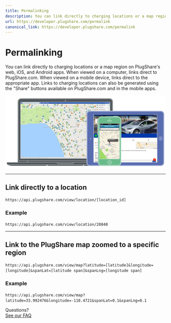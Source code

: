 ```yaml
---
title: Permalinking
description: You can link directly to charging locations or a map region on PlugShare's web, iOS, and Android apps.
url: https://developer.plugshare.com/permalink
canonical_link: https://developer.plugshare.com/permalink
---
```

# Permalinking

You can link directly to charging locations or a map region on PlugShare's web, iOS, and Android apps. When viewed on a computer, links direct to PlugShare.com. When viewed on a mobile device, links direct to the appropriate app.
Links to charging locations can also be generated using the "Share" buttons available on PlugShare.com and in the mobile apps.

<img src="devices.png">

<hr>

## Link directly to a location

`https://api.plugshare.com/view/location/[location_id]`

### Example

`https://api.plugshare.com/view/location/20840`

<hr>

## Link to the PlugShare map zoomed to a specific region

`https://api.plugshare.com/view/map?latitude=[latitude]&longitude=[longitude]&spanLat=[latitude span]&spanLng=[longitude span]`

### Example

`https://api.plugshare.com/view/map?latitude=33.992476&longitude=-118.4721&spanLat=0.1&spanLng=0.1`

<div id="cta">
  <div class="prompt">
    Questions?
  </div>
  <a href="https://recargo.freshdesk.com/support/solutions/folders/29000052288">
    <div class="button">
      See our FAQ
    </div>
  </a>
</div>